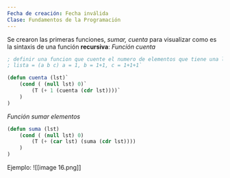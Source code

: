 ```yaml
---
Fecha de creación: Fecha inválida
Clase: Fundamentos de la Programación
---
```

Se crearon las primeras funciones, _sumar, cuenta_ para visualizar como es la sintaxis de una 
función **recursiva**:
_Función cuenta_
```lisp
; definir una funcion que cuente el numero de elementos que tiene una lista
; lista = (a b c) a = 1, b = 1+1, c = 1+1+1`

(defun cuenta (lst)`
    (cond ( (null lst) 0)`
        (T (+ 1 (cuenta (cdr lst))))`
    )
)
```
_Función sumar elementos_
```lisp
(defun suma (lst)
    (cond ( (null lst) 0)
        (T (+ (car lst) (suma (cdr lst))))
    )
)
```
Ejemplo:
![[image 16.png]]